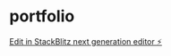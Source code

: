 # portfolio

[Edit in StackBlitz next generation editor ⚡️](https://stackblitz.com/~/github.com/sandeepnagamolla06/portfolio)